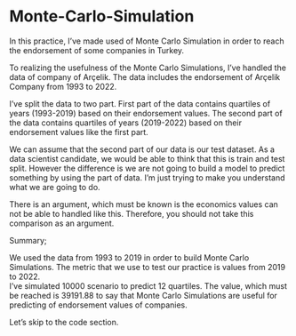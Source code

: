 # Monte-Carlo-Simulation

In this practice, I’ve made used of Monte Carlo Simulation in order to reach the endorsement of some companies in Turkey.

To realizing the usefulness of the Monte Carlo Simulations, I’ve handled the data of company of Arçelik. The data includes the endorsement of Arçelik Company from 1993 to 2022. 

I’ve split the data to two part. First part of the data contains quartiles of years (1993-2019) based on their endorsement values. The second part of the data contains quartiles of years (2019-2022) based on their endorsement values like the first part.

We can assume that the second part of our data is our test dataset. As a data scientist candidate, we would be able to think that this is train and test split. However the difference is we are not going to build a model to predict something by using the part of data. I’m just trying to make you understand what we are going to do.

There is an argument, which must be known is the economics values can not be able to handled like this. Therefore, you should not take this comparison as an argument.

Summary;

We used the data from 1993 to 2019 in order to build Monte Carlo Simulations. The metric that we use to test our practice is values from 2019 to 2022.  
I’ve simulated 10000 scenario to predict 12 quartiles.
The value, which must be reached is 39191.88 to say that Monte Carlo Simulations are useful for predicting of endorsement values of companies.

Let’s skip to the code section.
